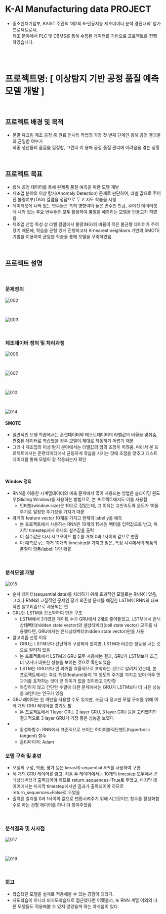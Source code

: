 # K-AI Manufacturing data PROJECT
* 중소벤처기업부, KAIST 주관의 ‘제2회 K-인공지능 제조데이터 분석 경진대회’ 참가 프로젝트로서,
  <br> 제조 분야에서 PLC 및 DBMS를 통해 수집된 데이터를 기반으로 프로젝트를 진행하였습니다.

<br/><br/>

# 프로젝트명: [ 이상탐지 기반 공정 품질 예측 모델 개발 ]
<br/>

## 프로젝트 배경 및 목적
* 분말 유크림 제조 공정 중 원료 전처리 작업의 가장 첫 번째 단계인 용해 공정 결과물의 균일함 여부가 <br/>
  최종 생산물의 품질을 결정함, 그런데 이 용해 공정 품질 관리에 어려움을 겪는 상황
  
<br/>
  
## 프로젝트 목표
* 용해 공정 데이터를 통해 완제품 품질 예측을 위한 모델 개발
* 제조업 분야의 이상 탐지(Anomaly Detection) 문제로 판단하여, 라벨 값으로 주어진 불량여부(TAG) 컬럼을 정답으로 두고 지도 학습을 시행
* 데이터셋에 나와 있는 변수들은 특히 영향력이 높은 변수인 만큼, 주어진 데이터셋에 나와 있는 주요 변수들은 모두 활용하여 품질을 예측하는 모델을 만들고자 하였음
* 제조업 산업 특성 상 라벨 컬럼에서 불량(NG)의 비율이 적은 불균형 데이터가 주어졌기 때문에, 학습을 균형 있게 진행하고자 K-nearest neighbors 기반의 SMOTE 기법을 이용하여 균등한 학습을 통해 모델을 구축하였음
  
<br/>

## 프로젝트 설명

<br/>

### 문제정의  
![002](https://user-images.githubusercontent.com/106140951/235034399-dafdc62f-7a4f-4bcf-ae6f-d5fd314ec0d6.jpg)

<br/>

![003](https://user-images.githubusercontent.com/106140951/235034650-360d1a38-b2fa-4a18-a94b-ea68e7fdddc4.jpg)

<br/>

### 제조데이터 정의 및 처리과정
![005](https://user-images.githubusercontent.com/106140951/235034439-92eaaed2-909f-4683-b169-4020b88916f8.jpg)

<br/>

![007](https://user-images.githubusercontent.com/106140951/235034699-1910874d-94e2-49fd-b34f-64637487f2a6.jpg)

<br/>

![010](https://user-images.githubusercontent.com/106140951/235034730-8d391eff-e7f0-4726-b503-6b8567712716.jpg)

<br/>

![014](https://user-images.githubusercontent.com/106140951/235034749-9e2148bc-4e0f-40e1-b0ac-934fd8866cbe.jpg)
#### SMOTE
* 일반적인 모델 학습에서는 훈련데이터와 테스트데이터의 라벨값의 비율을 맞춰줌, 편중된 데이터로 학습했을 경우 모델이 제대로 작동하기 어렵기 때문
* 그러나 제조업의 이상 탐지 분야에서는 라벨값의 임의 조정이 어려움, 따라서 본 프로젝트에서는 훈련데이터에서 균등하게 학습을 시키는 것에 초점을 맞추고 테스트데이터를 통해 모델이 잘 작동되는지 확인
<br/>

#### Window 정의
* RNN을 이용한 시계열데이터의 예측 문제에서 많이 사용되는 방법은 슬라이딩 윈도우(Sliding Window)를 사용하는 방법으로, 본 프로젝트에서도 이를 사용함
    - 인터벌(window size)은 10으로 잡았는데, 그 이유는 교반속도와 온도가 10을 주기로 일정한 주기성을 가지기 때문
* 과거의 feature vector 10개를 가지고 현재의 label y를 예측
    - 본 프로젝트에서 사용하는 RNN은 10개의 15차원 벡터를 입력값으로 받고, 마지막 timestep에서 하나의 실수값을 출력
    - 이 실수값은 다시 시그모이드 함수를 거쳐 0과 1사이의 값으로 변환
    - 이 예측값 y는 과거 10개의 timestep을 가지고 얻은, 특정 시각에서의 제품의 품질이 양품(label: 1)인 확률


<br/>

### 분석모델 개발
![015](https://user-images.githubusercontent.com/106140951/235034770-0b3e58b9-d840-40a2-9a1c-abc1310b8672.jpg)

* 순차 데이터(sequantial data)를 처리하기 위해 효과적인 모델로는 RNN이 있음, 그러나 RNN의 고질적인 문제인 장기 의존성 문제를 해결한 LSTM이 RNN의 대표적인 알고리즘으로 사용되는 편
* GRU는 LSTM을 간소화하여 만든 구조
    - LSTM에서 3개였던 게이트 수가 GRU에서 2개로 줄어들었고, LSTM에서 은닉상태벡터(hidden state vector)와 셀상태벡터(cell state vector) 모두를 사용했다면, GRU에서는 은닉상태벡터(hidden state vector)만을 사용
* 알고리즘 선정 이유
    - GRU는 LSTM보다 간단하게 구성되어 있지만, LSTM과 비슷한 성능을 내는 것으로 알려져 있음
    - 본 프로젝트에서 LSTM과 GRU 모두 사용해본 결과, GRU가 LSTM보다 조금 더 낫거나 비슷한 성능을 보이는 것으로 확인되었음
    - LSTM은 GRU보다 먼 과거를 효율적으로 포착하는 것으로 알려져 있는데, 본 프로젝트에서는 주요 특성(feature)들이 10 정도의 주기를 가지고 있어 아주 먼 과거를 포착하는 것이 큰 의미가 없을 것이라고 판단함
    - 복잡하지 않고 간단한 수열에 대한 문제에서는 GRU가 LSTM보다 더 나은 성능을 보인다는 연구가 있음
* GRU 레이어는 한 개만을 사용할 수도 있지만, 조금 더 정교한 모델 구조를 위해 여러 개의 GRU 레이어를 쌓기도 함
    - 본 프로젝트에서 1 layer GRU, 2 layer GRU, 3 layer GRU 등을 고려했지만 결과적으로 3 layer GRU가 가장 좋은 성능을 보였다
* - 활성화함수: RNN에서 표준적으로 쓰이는 하이퍼볼릭탄젠트(hyperbolic tangent) 함수
  - 옵티마이저: Adam

### 모델 구축 및 훈련
* 모델의 구성, 학습, 평가 등은 keras의 sequential API를 사용하여 구현
* 세 개의 GRU 레이어를 쌓고, 처음 두 레이어에서는 10개의 timestep 모두에서 은닉상태벡터가 출력되어야 하므로 return_sequences=True로 두었고, 마지막 레이어에서는 마지막 timestep에서만 결과가 출력되어야 하므로 return_sequences=False로 두었음
* 출력된 결과를 0과 1사이의 값으로 변환시켜주기 위해 시그모이드 함수를 활성화함수로 하는 선형 레이어를 하나 더 쌓아주었음

<br/>

### 분석결과 및 시사점
![017](https://user-images.githubusercontent.com/106140951/235034799-dcb26f56-018d-4c61-89ec-fc90bd1d2090.jpg)

<br/>

![019](https://user-images.githubusercontent.com/106140951/235034828-ef7a7568-da5b-4615-9be3-0fa0604a2aa4.jpg)

<br/>

### 회고 
* 학습했던 모델을 실제로 적용해볼 수 있는 경험이 되었다. </br>
* 지도학습이 아니라 비지도학습으로 접근했다면 어땠을까, 또 RNN 계열 이외의 다른 모델들도 적용해볼 수 있지 않았을까 하는 아쉬움이 있다.


